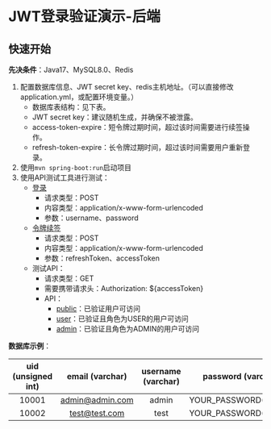 # JWT登录验证演示-后端

## 快速开始
**先决条件**：Java17、MySQL8.0、Redis
1. 配置数据库信息、JWT secret key、redis主机地址。（可以直接修改application.yml，或配置环境变量。）
   - 数据库表结构：见下表。
   - JWT secret key：建议随机生成，并确保不被泄露。
   - access-token-expire：短令牌过期时间，超过该时间需要进行续签操作。
   - refresh-token-expire：长令牌过期时间，超过该时间需要用户重新登录。
2. 使用`mvn spring-boot:run`启动项目
3. 使用API测试工具进行测试：
   - [登录](http://localhost:8080/api/auth/login)
      - 请求类型：POST
      - 内容类型：application/x-www-form-urlencoded
      - 参数：username、password
   - [令牌续签](http://localhost:8080/api/auth/refresh-token)
      - 请求类型：POST
      - 内容类型：application/x-www-form-urlencoded
      - 参数：refreshToken、accessToken
   - 测试API：
     - 请求类型：GET
     - 需要携带请求头：Authorization: ${accessToken}
     - API：
        - [public](http://localhost:8080/test/public)：已验证用户可访问
        - [user](http://localhost:8080/test/user)：已验证且角色为USER的用户可访问
        - [admin](http://localhost:8080/test/admin)：已验证且角色为ADMIN的用户可访问

**数据库示例**：

| uid (unsigned int) | email (varchar) | username (varchar) |  password (varchar)   | role (enum('USER', 'ADMIN')) |
|:------------------:|:---------------:|:------------------:|:---------------------:|:----------------------------:|
|       10001        | admin@admin.com |       admin        | YOUR_PASSWORD(BCrypt) |            ADMIN             |
|       10002        |  test@test.com  |        test        | YOUR_PASSWORD(BCrypt) |             USER             |
